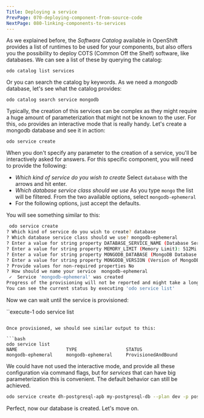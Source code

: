 ```yaml
---
Title: Deploying a service
PrevPage: 070-deploying-component-from-source-code
NextPage: 080-linking-components-to-services
---
```


As we explained before, the *Software Catalog* available in OpenShift provides a list of runtimes to be used for your components, but also offers you the possibility to deploy COTS (Common Off the Shelf) software, like databases. We can see a list of these by querying the catalog:

```execute-1
odo catalog list services
```

Or you can search the catalog by keywords. As we need a *mongodb* database, let's see what the catalog provides:

```execute-1
odo catalog search service mongodb
```

Typically, the creation of this services can be complex as they might require a huge amount of parameterization that might not be known to the user. For this, `odo` provides an interactive mode that is really handy. Let's create a mongodb database and see it in action:

```execute-1
odo service create
```

When you don't specify any parameter to the creation of a service, you'll be interactively asked for answers. For this specific component, you will need to provide the following:

- *Which kind of service do you wish to create* Select `database` with the arrows and hit enter.
- *Which database service class should we use* As you type `mongo` the list will be filtered. From the two available options, select `mongodb-ephemeral`
- For the following options, just accept the defaults.

You will see something similar to this:

```bash
 odo service create
? Which kind of service do you wish to create? database
? Which database service class should we use? mongodb-ephemeral
? Enter a value for string property DATABASE_SERVICE_NAME (Database Service Name): mongodb
? Enter a value for string property MEMORY_LIMIT (Memory Limit): 512Mi
? Enter a value for string property MONGODB_DATABASE (MongoDB Database Name): sampledb
? Enter a value for string property MONGODB_VERSION (Version of MongoDB Image): 3.2
? Provide values for non-required properties No
? How should we name your service  mongodb-ephemeral
 ✓  Service 'mongodb-ephemeral' was created
Progress of the provisioning will not be reported and might take a long time.
You can see the current status by executing 'odo service list'
```

Now we can wait until the service is provisioned:

``execute-1
odo service list
```

Once provisioned, we should see similar output to this:

```bash
odo service list
NAME                  TYPE                  STATUS
mongodb-ephemeral     mongodb-ephemeral     ProvisionedAndBound
```

We could have not used the interactive mode, and provide all these configuration via command flags, but for *services* that can have big parameterization this is convenient. The default behavior can still be achieved.

```bash
odo service create dh-postgresql-apb my-postgresql-db --plan dev -p postgresql_user=luke -p postgresql_password=secret
```

Perfect, now our database is created. Let's move on.